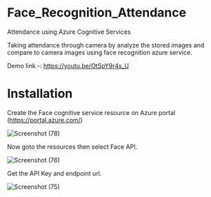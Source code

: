 # Face_Recognition_Attendance
 Attendance using Azure Cognitive Services

Taking attendance through camera by analyze the stored images and compare to camera images using face recognition azure service.

Demo link -: https://youtu.be/OtSpY9r4s_U


# Installation

Create the Face cognitive service resource on Azure portal (https://portal.azure.com/)

![Screenshot (78)](https://user-images.githubusercontent.com/84852855/151851886-cf4c9c08-2295-485a-9af2-07cacd8e635d.png)




Now goto the resources then select Face API.

![Screenshot (76)](https://user-images.githubusercontent.com/84852855/151852029-e4cc88fb-e882-4058-9e1e-bcce6edd32b5.png)



Get the API Key and endpoint url.

![Screenshot (75)](https://user-images.githubusercontent.com/84852855/151852086-9603bbb0-cc03-4d4c-9295-3fc3fa0ec6e4.png)





